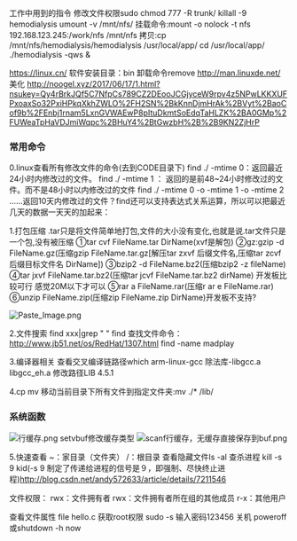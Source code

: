 工作中用到的指令
修改文件权限sudo chmod 777 -R trunk/
killall -9 hemodialysis
umount -v /mnt/nfs/
挂载命令:mount -o nolock -t nfs 192.168.123.245:/work/nfs /mnt/nfs
拷贝:cp /mnt/nfs/hemodialysis/hemodialysis /usr/local/app/
cd /usr/local/app/
./hemodialysis -qws &

https://linux.cn/      软件安装目录：bin   卸载命令remove
http://man.linuxde.net/
美化 http://noogel.xyz/2017/06/17/1.html?nsukey=Qy4rBrkJQf5C7NfpCs789CZ2DEooJCGjyceW9rpv4z5NPwLKKXUFPxoaxSo32PxiHPkqXkhZWLO%2FH2SN%2BkKnnDjmHrAk%2BVyt%2BaoCof9b%2FEnbj1rnam5LxnGVWAEwP8pItuDkmtSoEdqTaHLZK%2BA0GMp%2FUWeaTpHaVDJmiWqpc%2BHuY4%2BtGwzbH%2B%2B9KN2ZjHrP
### 常用命令
0.linux查看所有修改文件的命令(去到CODE目录下)
find ./ -mtime 0：返回最近24小时内修改过的文件。
find ./ -mtime 1 ： 返回的是前48~24小时修改过的文件。而不是48小时以内修改过的文件
find ./ -mtime 0 -o -mtime 1 -o -mtime 2 ……返回10天内修改过的文件？find还可以支持表达式关系运算，所以可以把最近几天的数据一天天的加起来：


1.打包压缩  .tar只是将文件简单地打包,文件的大小没有变化,也就是说.tar文件只是一个包,没有被压缩
①tar cvf FileName.tar DirName(xvf是解包)
②gz:gzip -d FileName.gz(压缩gzip FileName.tar.gz[解压tar zxvf 后缀文件名,压缩tar zcvf 后缀目标文件名 DirName])
③bzip2 -d FileName.bz2(压缩bzip2 -z fileName)
④tar jxvf FileName.tar.bz2(压缩tar jcvf  FileName.tar.bz2  dirName)  开发板比较可行 感觉20M以下才可以
⑤rar a FileName.rar(压缩r ar e FileName.rar)
⑥unzip FileName.zip(压缩zip FileName.zip DirName)开发板不支持?

![Paste_Image.png](http://upload-images.jianshu.io/upload_images/2636843-7f06f56c36afaa14.png?imageMogr2/auto-orient/strip%7CimageView2/2/w/1240)

2.文件搜索 find xxx|grep " "
find 查找文件命令：http://www.jb51.net/os/RedHat/1307.html
find -name madplay

3.编译器相关
查看交叉编译链路径which arm-linux-gcc
除法库-libgcc.a libgcc_eh.a
修改路径LIB 4.5.1

4.cp mv
移动当前目录下所有文件到指定文件夹:mv ./* /lib/
### 系统函数
![行缓存.png](http://upload-images.jianshu.io/upload_images/2636843-c10760f4c9527cb1.png?imageMogr2/auto-orient/strip%7CimageView2/2/w/1240)
setvbuf修改缓存类型
![scanf行缓存，无缓存直接保存到buf.png](http://upload-images.jianshu.io/upload_images/2636843-cac0451aa5995aa6.png?imageMogr2/auto-orient/strip%7CimageView2/2/w/1240)

5.快速查看
~：家目录（文件夹）
/：根目录
查看隐藏文件ls -al
查杀进程 kill -s 9 kid(-s 9 制定了传递给进程的信号是９，即强制、尽快终止进程)http://blog.csdn.net/andy572633/article/details/7211546

文件权限：
rwx：文件拥有者
rwx：文件拥有者所在组的其他成员
r-x：其他用户

查看文件属性 file hello.c
获取root权限 sudo -s 输入密码123456
关机 poweroff或shutdown -h now
